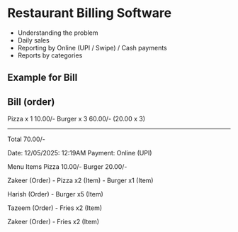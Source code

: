 
# Restaurant Billing Software

- Understanding the problem
- Daily sales
- Reporting by Online (UPI / Swipe) / Cash payments
- Reports by categories

## Example for Bill

Bill (order)
--------------------
Pizza  x 1      10.00/-
Burger x 3      60.00/- (20.00 x 3)

------------------------------
Total           70.00/-

Date: 12/05/2025: 12:19AM
Payment: Online (UPI)
  
  
Menu Items
Pizza          10.00/-
Burger         20.00/-




Zakeer (Order)
    - Pizza     x2  (Item)
    - Burger    x1  (Item)


Harish (Order)
    - Burger    x5  (Item)

Tazeem (Order)
    - Fries    x2  (Item)

Zakeer (Order)
    - Fries    x2  (Item)



   
